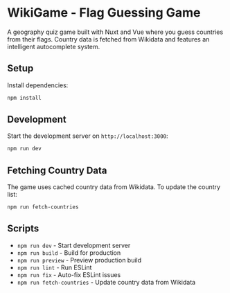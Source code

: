 # WikiGame - Flag Guessing Game

A geography quiz game built with Nuxt and Vue where you guess countries from their flags. Country data is fetched from Wikidata and features an intelligent autocomplete system.

## Setup

Install dependencies:

```bash
npm install
```

## Development

Start the development server on `http://localhost:3000`:

```bash
npm run dev
```

## Fetching Country Data

The game uses cached country data from Wikidata. To update the country list:

```bash
npm run fetch-countries
```

## Scripts

- `npm run dev` - Start development server
- `npm run build` - Build for production
- `npm run preview` - Preview production build
- `npm run lint` - Run ESLint
- `npm run fix` - Auto-fix ESLint issues
- `npm run fetch-countries` - Update country data from Wikidata